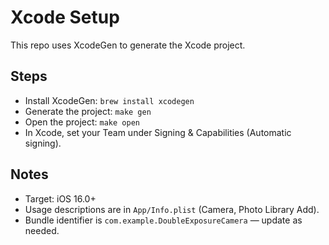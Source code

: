 # Xcode Setup

This repo uses XcodeGen to generate the Xcode project.

## Steps
- Install XcodeGen: `brew install xcodegen`
- Generate the project: `make gen`
- Open the project: `make open`
- In Xcode, set your Team under Signing & Capabilities (Automatic signing).

## Notes
- Target: iOS 16.0+
- Usage descriptions are in `App/Info.plist` (Camera, Photo Library Add).
- Bundle identifier is `com.example.DoubleExposureCamera` — update as needed.


